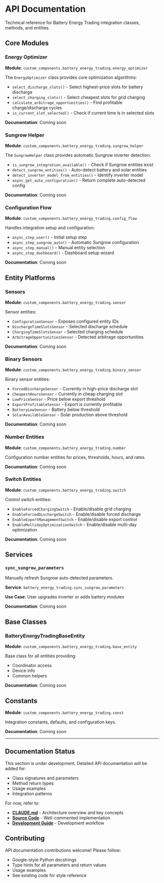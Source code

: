 # API Documentation

Technical reference for Battery Energy Trading integration classes, methods, and entities.

## Core Modules

### Energy Optimizer

**Module**: `custom_components.battery_energy_trading.energy_optimizer`

The `EnergyOptimizer` class provides core optimization algorithms:

- `select_discharge_slots()` - Select highest-price slots for battery discharge
- `select_charging_slots()` - Select cheapest slots for grid charging
- `calculate_arbitrage_opportunities()` - Find profitable charge/discharge cycles
- `is_current_slot_selected()` - Check if current time is in selected slots

**Documentation**: Coming soon

### Sungrow Helper

**Module**: `custom_components.battery_energy_trading.sungrow_helper`

The `SungrowHelper` class provides automatic Sungrow inverter detection:

- `is_sungrow_integration_available()` - Check if Sungrow entities exist
- `detect_sungrow_entities()` - Auto-detect battery and solar entities
- `detect_inverter_model_from_entities()` - Identify inverter model
- `async_get_auto_configuration()` - Return complete auto-detected config

**Documentation**: Coming soon

### Configuration Flow

**Module**: `custom_components.battery_energy_trading.config_flow`

Handles integration setup and configuration:

- `async_step_user()` - Initial setup step
- `async_step_sungrow_auto()` - Automatic Sungrow configuration
- `async_step_manual()` - Manual entity selection
- `async_step_dashboard()` - Dashboard setup wizard

**Documentation**: Coming soon

## Entity Platforms

### Sensors

**Module**: `custom_components.battery_energy_trading.sensor`

Sensor entities:
- `ConfigurationSensor` - Exposes configured entity IDs
- `DischargeTimeSlotsSensor` - Selected discharge schedule
- `ChargingTimeSlotsSensor` - Selected charging schedule
- `ArbitrageOpportunitiesSensor` - Detected arbitrage opportunities

**Documentation**: Coming soon

### Binary Sensors

**Module**: `custom_components.battery_energy_trading.binary_sensor`

Binary sensor entities:
- `ForcedDischargeSensor` - Currently in high-price discharge slot
- `CheapestHoursSensor` - Currently in cheap charging slot
- `LowPriceSensor` - Price below export threshold
- `ExportProfitableSensor` - Export is currently profitable
- `BatteryLowSensor` - Battery below threshold
- `SolarAvailableSensor` - Solar production above threshold

**Documentation**: Coming soon

### Number Entities

**Module**: `custom_components.battery_energy_trading.number`

Configuration number entities for prices, thresholds, hours, and rates.

**Documentation**: Coming soon

### Switch Entities

**Module**: `custom_components.battery_energy_trading.switch`

Control switch entities:
- `EnableForcedChargingSwitch` - Enable/disable grid charging
- `EnableForcedDischargeSwitch` - Enable/disable forced discharge
- `EnableExportManagementSwitch` - Enable/disable export control
- `EnableMultidayOptimizationSwitch` - Enable/disable multi-day optimization

**Documentation**: Coming soon

## Services

### `sync_sungrow_parameters`

Manually refresh Sungrow auto-detected parameters.

**Service**: `battery_energy_trading.sync_sungrow_parameters`

**Use Case**: User upgrades inverter or adds battery modules

**Documentation**: Coming soon

## Base Classes

### BatteryEnergyTradingBaseEntity

**Module**: `custom_components.battery_energy_trading.base_entity`

Base class for all entities providing:
- Coordinator access
- Device info
- Common helpers

**Documentation**: Coming soon

## Constants

**Module**: `custom_components.battery_energy_trading.const`

Integration constants, defaults, and configuration keys.

**Documentation**: Coming soon

---

## Documentation Status

This section is under development. Detailed API documentation will be added for:

- Class signatures and parameters
- Method return types
- Usage examples
- Integration patterns

For now, refer to:
- **[CLAUDE.md](../../CLAUDE.md)** - Architecture overview and key concepts
- **[Source Code](../../custom_components/battery_energy_trading/)** - Well-commented implementation
- **[Development Guide](../development/README.md)** - Development workflow

## Contributing

API documentation contributions welcome! Please follow:
- Google-style Python docstrings
- Type hints for all parameters and return values
- Usage examples
- See existing code for style reference
